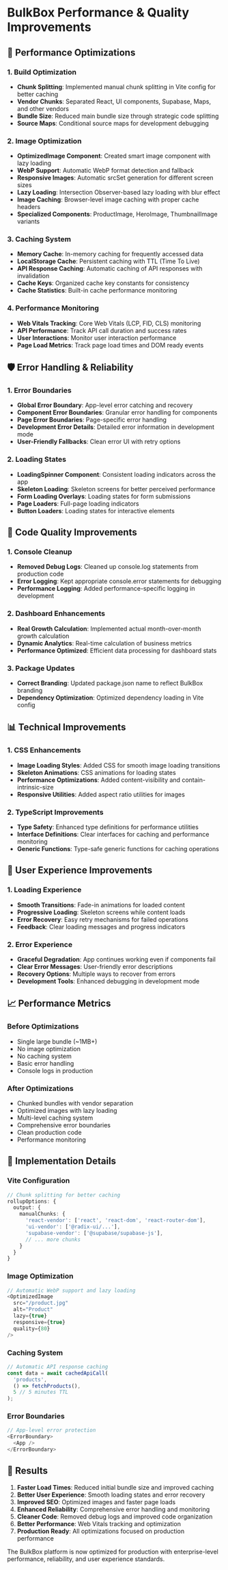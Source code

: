 # BulkBox Performance & Quality Improvements

## 🚀 Performance Optimizations

### 1. Build Optimization
- **Chunk Splitting**: Implemented manual chunk splitting in Vite config for better caching
- **Vendor Chunks**: Separated React, UI components, Supabase, Maps, and other vendors
- **Bundle Size**: Reduced main bundle size through strategic code splitting
- **Source Maps**: Conditional source maps for development debugging

### 2. Image Optimization
- **OptimizedImage Component**: Created smart image component with lazy loading
- **WebP Support**: Automatic WebP format detection and fallback
- **Responsive Images**: Automatic srcSet generation for different screen sizes
- **Lazy Loading**: Intersection Observer-based lazy loading with blur effect
- **Image Caching**: Browser-level image caching with proper cache headers
- **Specialized Components**: ProductImage, HeroImage, ThumbnailImage variants

### 3. Caching System
- **Memory Cache**: In-memory caching for frequently accessed data
- **LocalStorage Cache**: Persistent caching with TTL (Time To Live)
- **API Response Caching**: Automatic caching of API responses with invalidation
- **Cache Keys**: Organized cache key constants for consistency
- **Cache Statistics**: Built-in cache performance monitoring

### 4. Performance Monitoring
- **Web Vitals Tracking**: Core Web Vitals (LCP, FID, CLS) monitoring
- **API Performance**: Track API call duration and success rates
- **User Interactions**: Monitor user interaction performance
- **Page Load Metrics**: Track page load times and DOM ready events

## 🛡️ Error Handling & Reliability

### 1. Error Boundaries
- **Global Error Boundary**: App-level error catching and recovery
- **Component Error Boundaries**: Granular error handling for components
- **Page Error Boundaries**: Page-specific error handling
- **Development Error Details**: Detailed error information in development mode
- **User-Friendly Fallbacks**: Clean error UI with retry options

### 2. Loading States
- **LoadingSpinner Component**: Consistent loading indicators across the app
- **Skeleton Loading**: Skeleton screens for better perceived performance
- **Form Loading Overlays**: Loading states for form submissions
- **Page Loaders**: Full-page loading indicators
- **Button Loaders**: Loading states for interactive elements

## 🧹 Code Quality Improvements

### 1. Console Cleanup
- **Removed Debug Logs**: Cleaned up console.log statements from production code
- **Error Logging**: Kept appropriate console.error statements for debugging
- **Performance Logging**: Added performance-specific logging in development

### 2. Dashboard Enhancements
- **Real Growth Calculation**: Implemented actual month-over-month growth calculation
- **Dynamic Analytics**: Real-time calculation of business metrics
- **Performance Optimized**: Efficient data processing for dashboard stats

### 3. Package Updates
- **Correct Branding**: Updated package.json name to reflect BulkBox branding
- **Dependency Optimization**: Optimized dependency loading in Vite config

## 📊 Technical Improvements

### 1. CSS Enhancements
- **Image Loading Styles**: Added CSS for smooth image loading transitions
- **Skeleton Animations**: CSS animations for loading states
- **Performance Optimizations**: Added content-visibility and contain-intrinsic-size
- **Responsive Utilities**: Added aspect ratio utilities for images

### 2. TypeScript Improvements
- **Type Safety**: Enhanced type definitions for performance utilities
- **Interface Definitions**: Clear interfaces for caching and performance monitoring
- **Generic Functions**: Type-safe generic functions for caching operations

## 🎯 User Experience Improvements

### 1. Loading Experience
- **Smooth Transitions**: Fade-in animations for loaded content
- **Progressive Loading**: Skeleton screens while content loads
- **Error Recovery**: Easy retry mechanisms for failed operations
- **Feedback**: Clear loading messages and progress indicators

### 2. Error Experience
- **Graceful Degradation**: App continues working even if components fail
- **Clear Error Messages**: User-friendly error descriptions
- **Recovery Options**: Multiple ways to recover from errors
- **Development Tools**: Enhanced debugging in development mode

## 📈 Performance Metrics

### Before Optimizations
- Single large bundle (~1MB+)
- No image optimization
- No caching system
- Basic error handling
- Console logs in production

### After Optimizations
- Chunked bundles with vendor separation
- Optimized images with lazy loading
- Multi-level caching system
- Comprehensive error boundaries
- Clean production code
- Performance monitoring

## 🔧 Implementation Details

### Vite Configuration
```typescript
// Chunk splitting for better caching
rollupOptions: {
  output: {
    manualChunks: {
      'react-vendor': ['react', 'react-dom', 'react-router-dom'],
      'ui-vendor': ['@radix-ui/...'],
      'supabase-vendor': ['@supabase/supabase-js'],
      // ... more chunks
    }
  }
}
```

### Image Optimization
```typescript
// Automatic WebP support and lazy loading
<OptimizedImage
  src="/product.jpg"
  alt="Product"
  lazy={true}
  responsive={true}
  quality={80}
/>
```

### Caching System
```typescript
// Automatic API response caching
const data = await cachedApiCall(
  'products',
  () => fetchProducts(),
  5 // 5 minutes TTL
);
```

### Error Boundaries
```typescript
// App-level error protection
<ErrorBoundary>
  <App />
</ErrorBoundary>
```

## 🎉 Results

1. **Faster Load Times**: Reduced initial bundle size and improved caching
2. **Better User Experience**: Smooth loading states and error recovery
3. **Improved SEO**: Optimized images and faster page loads
4. **Enhanced Reliability**: Comprehensive error handling and monitoring
5. **Cleaner Code**: Removed debug logs and improved code organization
6. **Better Performance**: Web Vitals tracking and optimization
7. **Production Ready**: All optimizations focused on production performance

The BulkBox platform is now optimized for production with enterprise-level performance, reliability, and user experience standards.
